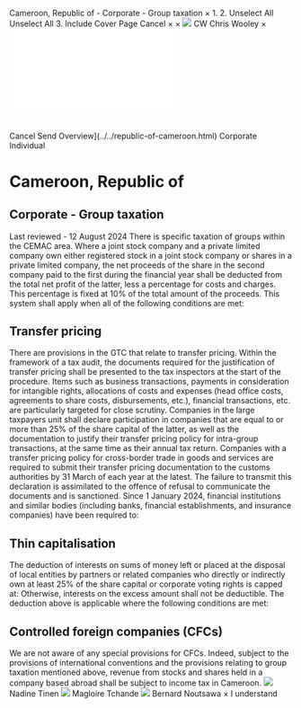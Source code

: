 Cameroon, Republic of - Corporate - Group taxation
×
1.
2.
Unselect All
Unselect All
3.
Include Cover Page
Cancel
×
×
![](../../-/media/world-wide-tax-summaries/attachments/global---chris-wooley.ashx%3Frev=ac5e5f3223b34096b1afc2a6009c7320&revision=ac5e5f32-23b3-4096-b1af-c2a6009c7320&hash=859B7ADC84DC2CBEC9760E9E6EE7DE6D0A8BFCDF)
CW
Chris Wooley
×
![](group-taxation.html)
######
Cancel
Send
Overview](../../republic-of-cameroon.html)
Corporate
Individual
# Cameroon, Republic of
## Corporate - Group taxation
Last reviewed - 12 August 2024
There is specific taxation of groups within the CEMAC area.
Where a joint stock company and a private limited company own either registered stock in a joint stock company or shares in a private limited company, the net proceeds of the share in the second company paid to the first during the financial year shall be deducted from the total net profit of the latter, less a percentage for costs and charges. This percentage is fixed at 10% of the total amount of the proceeds. This system shall apply when all of the following conditions are met:
## Transfer pricing
There are provisions in the GTC that relate to transfer pricing.
Within the framework of a tax audit, the documents required for the justification of transfer pricing shall be presented to the tax inspectors at the start of the procedure. Items such as business transactions, payments in consideration for intangible rights, allocations of costs and expenses (head office costs, agreements to share costs, disbursements, etc.), financial transactions, etc. are particularly targeted for close scrutiny.
Companies in the large taxpayers unit shall declare participation in companies that are equal to or more than 25% of the share capital of the latter, as well as the documentation to justify their transfer pricing policy for intra-group transactions, at the same time as their annual tax return.
Companies with a transfer pricing policy for cross-border trade in goods and services are required to submit their transfer pricing documentation to the customs authorities by 31 March of each year at the latest. The failure to transmit this declaration is assimilated to the offence of refusal to communicate the documents and is sanctioned.
Since 1 January 2024, financial institutions and similar bodies (including banks, financial establishments, and insurance companies) have been required to:
## Thin capitalisation
The deduction of interests on sums of money left or placed at the disposal of local entities by partners or related companies who directly or indirectly own at least 25% of the share capital or corporate voting rights is capped at:
Otherwise, interests on the excess amount shall not be deductible.
The deduction above is applicable where the following conditions are met:
## Controlled foreign companies (CFCs)
We are not aware of any special provisions for CFCs. Indeed, subject to the provisions of international conventions and the provisions relating to group taxation mentioned above, revenue from stocks and shares held in a company based abroad shall be subject to income tax in Cameroon.
![](../../-/media/world-wide-tax-summaries/attachments/cameroon-republic-of---nadine-tinen.ashx%3Frev=df03de7c410843dcac95c1a3c21f001f&revision=df03de7c-4108-43dc-ac95-c1a3c21f001f&hash=59F2F287AAA1D067DDC2962EAE4914F99180C95B)
Nadine Tinen
![](../../-/media/world-wide-tax-summaries/attachments/cameroon---magloire_tchande.ashx%3Frev=9572075f56d1490180f5a2910976e90f&revision=9572075f-56d1-4901-80f5-a2910976e90f&hash=E96EC6BED1A8917AAD07CF4ED29AF96D0E456C76)
Magloire Tchande
![](../../-/media/world-wide-tax-summaries/attachments/cameroon-republic-of---bernard-noutsawa.ashx%3Frev=f6f7d4519e2c4c458dfe947fc7d107d8&revision=f6f7d451-9e2c-4c45-8dfe-947fc7d107d8&hash=DF48BC6AFDDD0D006FB4131AEB57CF56CB48CC20)
Bernard Noutsawa
×
I understand